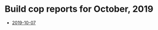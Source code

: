 # Build cop reports for October, 2019

* [2019-10-07](https://bitbucket.org/osrf/gazebo/wiki/buildcop/2019/10/07.md)